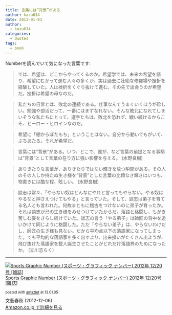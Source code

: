 ```yaml
---
title: 言葉には”背景”がある
author: kazu634
date: 2013-01-03
author:
  - kazu634
categories:
  - Quotes
tags:
  - book
---
```

Numberを読んでいて気になった言葉です:

> では、希望は、どこからやってくるのか。希望学では、未来の希望を語り、希望にむかって進む人々の多くが、実は過去に壮絶な修羅場や挫折を経験していた。人は挫折をくぐり抜けて進む。その先で出会うのが希望だ。挫折は希望の母なのだ。

> 私たちの日常とは、敗北の連続である。仕事なんてうまくいくほうが珍しい。勉強や部活だって、一番にはまずなれない。そんな敗北になれてしまいそうな私たちにとって、選手たちは、敗北を恐れず、戦い続けるからこそ、ヒーロー・ヒロインなのだ。

> 希望に「棚からぼたもち」ということはない。自分から動いてもがいて、ぶちあたる。それが希望だ。

> 言葉には&#8221;背景&#8221;がある。いつ、どこで、誰が、など言葉の前提となる事柄は&#8221;背景&#8221;として言葉の在り方に強い影響を与える。 (水野良樹)

> ありきたりな言葉が、ありきたりではない輝きを放つ瞬間がある。その人のその人しか持たぬ生き様を&#8221;背景&#8221;とした言葉の比類なき輝きはいつも、物書きには酷な程、眩しい。 (水野良樹)

> 談志は常々、「やらない奴はどんなにやれと言ってもやらない。やる奴はやるなと押さえつけてもやる」と言っていた。そして、談志は弟子を育てる名人とも言われた。何故まともに稽古をつけないのに弟子が育ったか。それは談志が己の生き様をみせつけていたからだ。落語と格闘し、もがき苦しむ姿をさらし続けていた。談志の言う「やる弟子」は師匠の背中を追いかけて同じように格闘した。ただ「やらない弟子」は、やらないわけだし、師匠の生き様も見ない。だから平均点以下の落語家になってしまった。でも平均的な落語家を多く出すより、出来損いがたくさん出ようが、飛び抜けた落語家を数人誕生させたことがどれだけ落語界のためになったか。 (立川志らく)

* * *

<div class="amazlet-box" style="margin-bottom: 0px;">
<div class="amazlet-image" style="float: left; margin: 0px 12px 1px 0px;">
<a href="https://www.amazon.co.jp/exec/obidos/ASIN/B00A9WFU3G/simsnes-22/ref=nosim/" onclick="__gaTracker('send', 'event', 'outbound-article', 'https://www.amazon.co.jp/exec/obidos/ASIN/B00A9WFU3G/simsnes-22/ref=nosim/', '');" target="_blank" name="amazletlink"><img style="border: none;" src="https://images-na.ssl-images-amazon.com/images/I/51V7hhcYiML._SL160_.jpg" alt="Sports Graphic Number (スポーツ・グラフィック ナンバー) 2012年 12/20号 [雑誌]" /></a>
</div>

<div class="amazlet-info" style="line-height: 120%; margin-bottom: 10px;">
<div class="amazlet-name" style="margin-bottom: 10px; line-height: 120%;">
<p>
<a href="https://www.amazon.co.jp/exec/obidos/ASIN/B00A9WFU3G/simsnes-22/ref=nosim/" onclick="__gaTracker('send', 'event', 'outbound-article', 'https://www.amazon.co.jp/exec/obidos/ASIN/B00A9WFU3G/simsnes-22/ref=nosim/', 'Sports Graphic Number (スポーツ・グラフィック ナンバー) 2012年 12/20号 [雑誌]');" target="_blank" name="amazletlink">Sports Graphic Number (スポーツ・グラフィック ナンバー) 2012年 12/20号 [雑誌]</a>
</p>

<div class="amazlet-powered-date" style="font-size: 80%; margin-top: 5px; line-height: 120%;">
        posted with <a href="http://www.amazlet.com/" onclick="__gaTracker('send', 'event', 'outbound-article', 'http://www.amazlet.com/', 'amazlet');" title="amazlet"  target="_blank">amazlet</a> at 13.01.05
</div>
</div>

<div class="amazlet-detail">
      文藝春秋 (2012-12-06)
</div>

<div class="amazlet-sub-info" style="float: left;">
<div class="amazlet-link" style="margin-top: 5px;">
<a href="https://www.amazon.co.jp/exec/obidos/ASIN/B00A9WFU3G/simsnes-22/ref=nosim/" onclick="__gaTracker('send', 'event', 'outbound-article', 'https://www.amazon.co.jp/exec/obidos/ASIN/B00A9WFU3G/simsnes-22/ref=nosim/', 'Amazon.co.jp で詳細を見る');" target="_blank" name="amazletlink">Amazon.co.jp で詳細を見る</a>
</div>
</div>
</div>

<div class="amazlet-footer" style="clear: left;">
</div>
</div>
